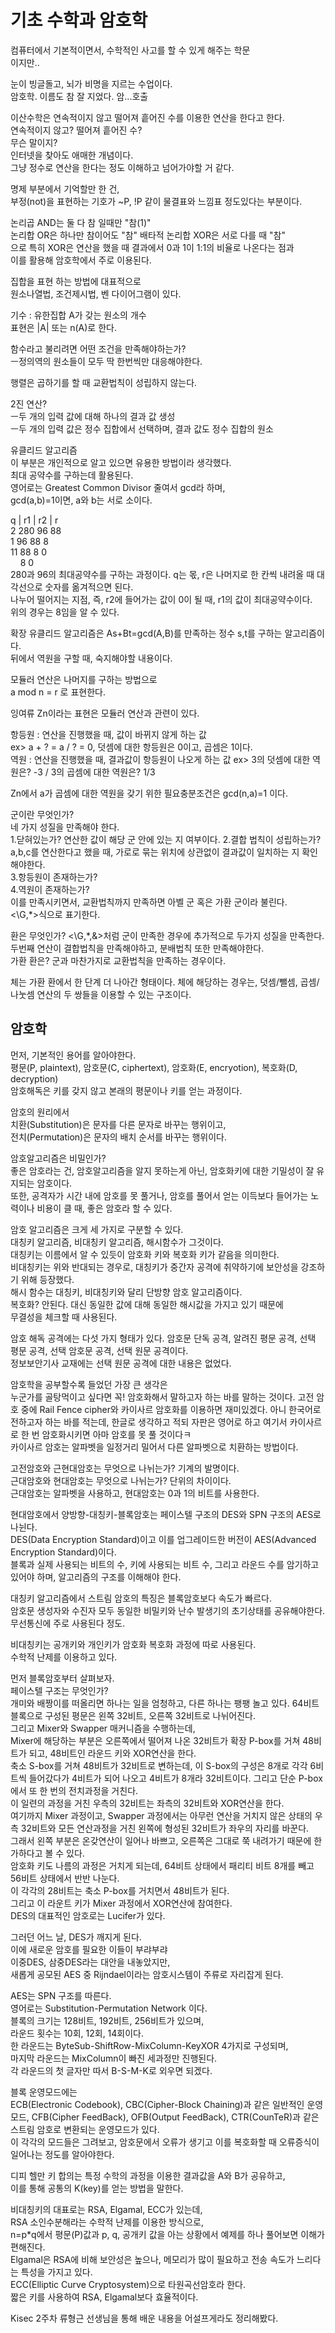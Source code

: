 # 기초 수학과 암호학

컴퓨터에서 기본적이면서, 수학적인 사고를 할 수 있게 해주는 학문  
이지만..  

눈이 빙글돌고, 뇌가 비명을 지르는 수업이다.  
암호학. 이름도 참 잘 지었다. 암...호출

이산수학은 연속적이지 않고 떨어져 흩어진 수를 이용한 연산을 한다고 한다.  
연속적이지 않고? 떨어져 흩어진 수?  
무슨 말이지?  
인터넷을 찾아도 애매한 개념이다.  
그냥 정수로 연산을 한다는 정도 이해하고 넘어가야할 거 같다.  

명제 부분에서 기억할만 한 건,  
부정(not)을 표현하는 기호가 ~P, !P 같이 물결표와 느낌표 정도있다는 부분이다.

논리곱 AND는 둘 다 참 일때만 "참(1)"  
논리합 OR은 하나만 참이어도 "참"
배타적 논리합 XOR은 서로 다를 때 "참"  
으로 특히 XOR은 연산을 했을 때 결과에서 0과 1이 1:1의 비율로 나온다는 점과  
이를 활용해 암호학에서 주로 이용된다.

집합을 표현 하는 방법에 대표적으로  
원소나열법, 조건제시법, 벤 다이어그램이 있다.

기수 : 유한집합 A가 갖는 원소의 개수  
표현은 |A| 또는 n(A)로 한다.

함수라고 불리려면 어떤 조건을 만족해야하는가?  
ㅡ정의역의 원소들이 모두 딱 한번씩만 대응해야한다.

행렬은 곱하기를 할 때 교환법칙이 성립하지 않는다.

2진 연산?  
ㅡ두 개의 입력 값에 대해 하나의 결과 값 생성  
ㅡ두 개의 입력 값은 정수 집합에서 선택하며, 결과 값도 정수 집합의 원소

유클리드 알고리즘  
이 부분은 개인적으로 알고 있으면 유용한 방법이라 생각했다.  
최대 공약수를 구하는데 활용된다.  
영어로는 Greatest Common Divisor 줄여서 gcd라 하며,  
gcd(a,b)=1이면, a와 b는 서로 소이다.

q | r1 | r2 | r  
2  280   96   88  
1   96   88   8  
11  88   8    0  
&nbsp;&nbsp;&nbsp;&nbsp;8    0  
280과 96의 최대공약수를 구하는 과정이다.
q는 몫, r은 나머지로 한 칸씩 내려올 때 대각선으로 숫자를 옮겨적으면 된다.  
나누어 떨어지는 지점, 즉, r2에 들어가는 값이 0이 될 때, r1의 값이 최대공약수이다.  
위의 경우는 8임을 알 수 있다.

확장 유클리드 알고리즘은 As+Bt=gcd(A,B)를 만족하는 정수 s,t를 구하는 알고리즘이다.  
뒤에서 역원을 구할 때, 숙지해야할 내용이다.

모듈러 연산은 나머지를 구하는 방법으로  
a mod n = r 로 표현한다.  

잉여류 Zn이라는 표현은 모듈러 연산과 관련이 있다.  

항등원 : 연산을 진행했을 때, 값이 바뀌지 않게 하는 값  
ex> a + ? = a / ? = 0, 덧셈에 대한 항등원은 0이고, 곱셈은 1이다.  
역원 : 연산을 진행했을 때, 결과값이 항등원이 나오게 하는 값
ex> 3의 덧셈에 대한 역원은? -3 / 3의 곱셈에 대한 역원은? 1/3

Zn에서 a가 곱셈에 대한 역원을 갖기 위한 필요충분조건은 gcd(n,a)=1 이다.

군이란 무엇인가?  
네 가지 성질을 만족해야 한다.  
1.닫혀있는가? 연산한 값이 해당 군 안에 있는 지 여부이다.
2.결합 법칙이 성립하는가? a,b,c를 연산한다고 했을 때, 가로로 묶는 위치에 상관없이 결과값이 일치하는 지 확인해야한다.  
3.항등원이 존재하는가?  
4.역원이 존재하는가?  
이를 만족시키면서, 교환법칙까지 만족하면 아벨 군 혹은 가환 군이라 불린다.  
<\G,*>식으로 표기한다.

환은 무엇인가?
<\G,*,&>처럼 군이 만족한 경우에 추가적으로 두가지 성질을 만족한다.  
두번째 연산이 결합법칙을 만족해야하고, 분배법칙 또한 만족해야한다.  
가환 환은? 군과 마찬가지로 교환법칙을 만족하는 경우이다.

체는 가환 환에서 한 단계 더 나아간 형태이다.
체에 해당하는 경우는, 덧셈/뺄셈, 곱셈/나눗셈 연산의 두 쌍들을 이용할 수 있는 구조이다.

## 암호학
먼저, 기본적인 용어를 알아야한다.  
평문(P, plaintext), 암호문(C, ciphertext), 암호화(E, encryotion), 복호화(D, decryption)  
암호해독은 키를 갖지 않고 본래의 평문이나 키를 얻는 과정이다.

암호의 원리에서  
치환(Substitution)은 문자를 다른 문자로 바꾸는 행위이고,  
전치(Permutation)은 문자의 배치 순서를 바꾸는 행위이다.

암호알고리즘은 비밀인가?  
좋은 암호라는 건, 암호알고리즘을 알지 못하는게 아닌, 암호화키에 대한 기밀성이 잘 유지되는 암호이다.  
또한, 공격자가 시간 내에 암호를 못 풀거나, 암호를 풀어서 얻는 이득보다 들어가는 노력이나 비용이 클 때, 좋은 암호라 할 수 있다.

암호 알고리즘은 크게 세 가지로 구분할 수 있다.  
대칭키 알고리즘, 비대칭키 알고리즘, 해시함수가 그것이다.  
대칭키는 이름에서 알 수 있듯이 암호화 키와 복호화 키가 같음을 의미한다.  
비대칭키는 위와 반대되는 경우로, 대칭키가 중간자 공격에 취약하기에 보안성을 강조하기 위해 등장했다.  
해시 함수는 대칭키, 비대칭키와 달리 단방향 암호 알고리즘이다.  
복호화? 안된다. 대신 동일한 값에 대해 동일한 해시값을 가지고 있기 때문에  
무결성을 체크할 때 사용된다.  

암호 해독 공격에는 다섯 가지 형태가 있다.
암호문 단독 공격, 알려진 평문 공격, 선택 평문 공격, 선택 암호문 공격, 선택 원문 공격이다.  
정보보안기사 교재에는 선택 원문 공격에 대한 내용은 없었다.

암호학을 공부할수록 들었던 가장 큰 생각은  
누군가를 골탕먹이고 싶다면 꼭! 암호화해서 말하고자 하는 바를 말하는 것이다.
고전 암호 중에 Rail Fence cipher와 카이사르 암호화를 이용하면 재미있겠다.
아니 한국어로 전하고자 하는 바를 적는데, 한글로 생각하고 적되 자판은 영어로 하고 여기서 카이사르로 한 번 암호화시키면 아마 암호를 못 풀 것이다ㅋ  
카이사르 암호는 알파벳을 일정거리 밀어서 다른 알파벳으로 치환하는 방법이다.

고전암호와 근현대암호는 무엇으로 나뉘는가? 기계의 발명이다.  
근대암호와 현대암호는 무엇으로 나뉘는가? 단위의 차이이다.  
근대암호는 알파벳을 사용하고, 현대암호는 0과 1의 비트를 사용한다.

현대암호에서 양방향-대칭키-블록암호는 페이스텔 구조의 DES와 SPN 구조의 AES로 나뉜다.  
DES(Data Encryption Standard)이고 이를 업그레이드한 버전이 AES(Advanced Encryption Standard)이다.  
블록과 실제 사용되는 비트의 수, 키에 사용되는 비트 수, 그리고 라운드 수를 암기하고 있어야 하며, 알고리즘의 구조를 이해해야 한다.

대칭키 알고리즘에서 스트림 암호의 특징은 블록암호보다 속도가 빠르다.  
암호문 생성자와 수진자 모두 동일한 비밀키와 난수 발생기의 초기상태를 공유해야한다.  
무선통신에 주로 사용된다 정도.

비대칭키는 공개키와 개인키가 암호화 복호화 과정에 따로 사용된다.  
수학적 난제를 이용하고 있다.  

먼저 블록암호부터 살펴보자.  
페이스텔 구조는 무엇인가?  
개미와 배짱이를 떠올리면 하나는 일을 엄청하고, 다른 하나는 팽팽 놀고 있다.
64비트 블록으로 구성된 평문은 왼쪽 32비트, 오른쪽 32비트로 나뉘어진다.  
그리고 Mixer와 Swapper 매커니즘을 수행하는데,  
Mixer에 해당하는 부분은 오른쪽에서 떨어져 나온 32비트가 확장 P-box를 거쳐 48비트가 되고, 48비트인 라운드 키와 XOR연산을 한다.  
축소 S-box를 거쳐 48비트가 32비트로 변하는데, 이 S-box의 구성은 8개로 각각 6비트씩 들어갔다가 4비트가 되어 나오고 4비트가 8개라 32비트이다.
그리고 단순 P-box에서 또 한 번의 전치과정을 거친다.  
이 일련의 과정을 거친 우측의 32비트는 좌측의 32비트와 XOR연산을 한다.  
여기까지 Mixer 과정이고, Swapper 과정에서는 아무런 연산을 거치지 않은 상태의 우측 32비트와 모든 연산과정을 거친 왼쪽에 형성된 32비트가 좌우의 자리를 바꾼다.  
그래서 왼쪽 부분은 온갖연산이 일어나 바쁘고, 오른쪽은 그대로 쭉 내려가기 때문에 한가하다고 볼 수 있다.  
암호화 키도 나름의 과정은 거치게 되는데, 64비트 상태에서 패리티 비트 8개를 빼고 56비트 상태에서 반반 나눈다.  
이 각각의 28비트는 축소 P-box를 거치면서 48비트가 된다.  
그리고 이 라운트 키가 Mixer 과정에서 XOR연산에 참여한다.  
DES의 대표적인 암호로는 Lucifer가 있다.

그러던 어느 날, DES가 깨지게 된다.  
이에 새로운 암호를 필요한 이들이 부랴부랴  
이중DES, 삼중DES라는 대안을 내놓았지만,  
새롭게 공모된 AES 중 Rijndael이라는 암호시스템이 주류로 자리잡게 된다.  

AES는 SPN 구조를 따른다.  
영어로는 Substitution-Permutation Network 이다.  
블록의 크기는 128비트, 192비트, 256비트가 있으며,  
라운드 횟수는 10회, 12회, 14회이다.  
한 라운드는 ByteSub-ShiftRow-MixColumn-KeyXOR 4가지로 구성되며,  
마지막 라운드는 MixColumn이 빠진 세과정만 진행된다.  
각 라운드의 첫 글자만 따서 B-S-M-K로 외우면 되겠다.  

블록 운영모드에는  
ECB(Electronic Codebook), CBC(Cipher-Block Chaining)과 같은 일반적인 운영모드,
CFB(Cipher FeedBack), OFB(Output FeedBack), CTR(CounTeR)과 같은 스트림 암호로 변환되는 운영모드가 있다.  
이 각각의 모드들은 그려보고, 암호문에서 오류가 생기고 이를 복호화할 때 오류증식이 일어나는 정도를 알아야한다.  

디피 헬만 키 합의는 특정 수학의 과정을 이용한 결과값을 A와 B가 공유하고,  
이를 통해 공통의 K(key)를 얻는 방법을 말한다.  

비대칭키의 대표로는 RSA, Elgamal, ECC가 있는데,  
RSA 소인수분해라는 수학적 난제를 이용한 방식으로,  
n=p*q에서 평문(P)값과 p, q, 공개키 값을 아는 상황에서 예제를 하나 풀어보면 이해가 편해진다.  
Elgamal은 RSA에 비해 보안성은 높으나, 메모리가 많이 필요하고 전송 속도가 느리다는 특성을 가지고 있다.  
ECC(Elliptic Curve Cryptosystem)으로 타원곡선암호라 한다.  
짧은 키를 사용하여 RSA, Elgamal보다 효율적이다.  

Kisec 2주차 류형근 선생님을 통해 배운 내용을 어설프게라도 정리해봤다.  